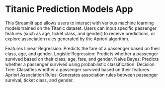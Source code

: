 # Titanic Prediction Models App
This Streamlit app allows users to interact with various machine learning models trained on the Titanic dataset. Users can input specific passenger features (such as age, ticket class, and gender) to receive predictions, or explore association rules generated by the Apriori algorithm.

Features
Linear Regression: Predicts the fare of a passenger based on their class, age, and gender.
Logistic Regression: Predicts whether a passenger survived based on their class, age, fare, and gender.
Naive Bayes: Predicts whether a passenger survived using probabilistic classification.
Decision Tree: Classifies whether a passenger survived based on their features.
Apriori Association Rules: Generates association rules between passenger survival, ticket class, and gender.
